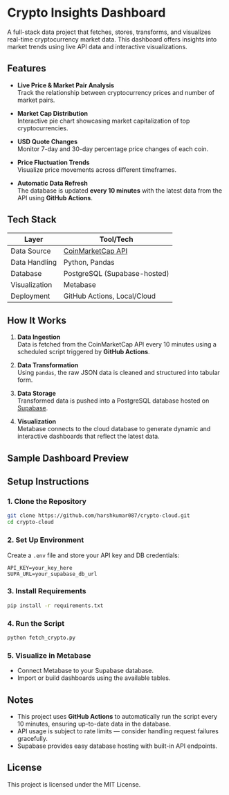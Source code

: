 # Crypto Insights Dashboard

A full-stack data project that fetches, stores, transforms, and visualizes real-time cryptocurrency market data. This dashboard offers insights into market trends using live API data and interactive visualizations.

## Features

- **Live Price & Market Pair Analysis**\
  Track the relationship between cryptocurrency prices and number of market pairs.

- **Market Cap Distribution**\
  Interactive pie chart showcasing market capitalization of top cryptocurrencies.

- **USD Quote Changes**\
  Monitor 7-day and 30-day percentage price changes of each coin.

- **Price Fluctuation Trends**\
  Visualize price movements across different timeframes.

- **Automatic Data Refresh**\
  The database is updated **every 10 minutes** with the latest data from the API using **GitHub Actions**.

## Tech Stack

| Layer         | Tool/Tech                                                            |
| ------------- | -------------------------------------------------------------------- |
| Data Source   | [CoinMarketCap API](https://coinmarketcap.com/api/documentation/v1/) |
| Data Handling | Python, Pandas                                                       |
| Database      | PostgreSQL (Supabase-hosted)                                         |
| Visualization | Metabase                                                             |
| Deployment    | GitHub Actions, Local/Cloud                                          |

## How It Works

1. **Data Ingestion**\
   Data is fetched from the CoinMarketCap API every 10 minutes using a scheduled script triggered by **GitHub Actions**.

2. **Data Transformation**\
   Using `pandas`, the raw JSON data is cleaned and structured into tabular form.

3. **Data Storage**\
   Transformed data is pushed into a PostgreSQL database hosted on [Supabase](https://supabase.com/).

4. **Visualization**\
   Metabase connects to the cloud database to generate dynamic and interactive dashboards that reflect the latest data.

## Sample Dashboard Preview



## Setup Instructions

### 1. Clone the Repository

```bash
git clone https://github.com/harshkumar087/crypto-cloud.git
cd crypto-cloud
```

### 2. Set Up Environment

Create a `.env` file and store your API key and DB credentials:

```env
API_KEY=your_key_here
SUPA_URL=your_supabase_db_url
```

### 3. Install Requirements

```bash
pip install -r requirements.txt
```

### 4. Run the Script

```bash
python fetch_crypto.py
```

### 5. Visualize in Metabase

- Connect Metabase to your Supabase database.
- Import or build dashboards using the available tables.

## Notes

- This project uses **GitHub Actions** to automatically run the script every 10 minutes, ensuring up-to-date data in the database.
- API usage is subject to rate limits — consider handling request failures gracefully.
- Supabase provides easy database hosting with built-in API endpoints.

## License

This project is licensed under the MIT License.

